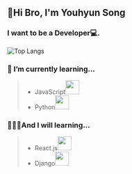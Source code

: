 ## 👊Hi Bro, I'm Youhyun Song
### I want to be a Developer💻.

![Top Langs](https://github-readme-stats.vercel.app/api/top-langs/?username=songyouhyun&layout=compact)
**<h3> 🌱 I’m currently learning...</h3>**
> * JavaScript<img height="32px" src="https://cdn.worldvectorlogo.com/logos/javascript.svg">
> * Python<img height="32px" src="https://cdn.icon-icons.com/icons2/2107/PNG/512/file_type_python_icon_130221.png">

**<h3> 🙋🏻‍♂️And I will learning...</h3>**
> * React.js<img height="32px" src="https://cdn.auth0.com/blog/react-js/react.png">
> * Django<img height="32px" src="https://blog.kakaocdn.net/dn/cVaSOX/btqD9jVw36X/jHpIEqn2EAk7xdKMMmpEP0/img.png">
